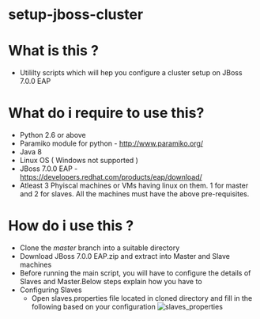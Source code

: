 # setup-jboss-cluster

# What is this ?
* Utililty scripts which will hep you configure a cluster setup on JBoss 7.0.0 EAP

# What do i require to use this?
* Python 2.6 or above
* Paramiko module for python - http://www.paramiko.org/
* Java 8
* Linux OS ( Windows not supported )
* JBoss 7.0.0 EAP - https://developers.redhat.com/products/eap/download/
* Atleast 3 Phyiscal machines or VMs having linux on them. 1 for master and 2 for slaves. All the machines must have the above pre-requisites.

# How do i use this ?
* Clone  the *master* branch into a suitable directory
* Download JBoss 7.0.0 EAP.zip and extract into Master and Slave machines
* Before running the main script, you will have to configure the details of Slaves and Master.Below steps explain how you have to
* Configuring Slaves
  * Open slaves.properties file located in cloned directory and fill in the following based on your configuration
  ![slaves_properties](https://cloud.githubusercontent.com/assets/5040809/24194306/96726092-0f1b-11e7-8d40-e6d2740d7c0d.png)

